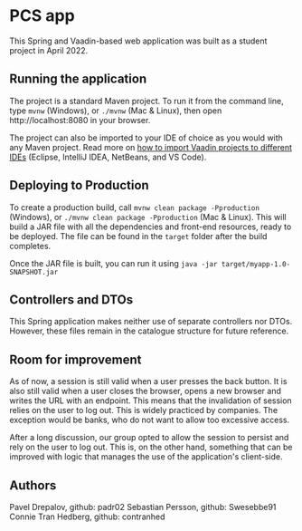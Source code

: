 # PCS app
This Spring and Vaadin-based web application was built as a student project in April 2022.

## Running the application
The project is a standard Maven project. To run it from the command line,
type `mvnw` (Windows), or `./mvnw` (Mac & Linux), then open
http://localhost:8080 in your browser.

The project can also be imported to your IDE of choice as you would with any
Maven project. Read more on [how to import Vaadin projects to different 
IDEs](https://vaadin.com/docs/latest/flow/guide/step-by-step/importing) (Eclipse, IntelliJ IDEA, NetBeans, and VS Code).

## Deploying to Production
To create a production build, call `mvnw clean package -Pproduction` (Windows),
or `./mvnw clean package -Pproduction` (Mac & Linux).
This will build a JAR file with all the dependencies and front-end resources,
ready to be deployed. The file can be found in the `target` folder after the build completes.

Once the JAR file is built, you can run it using
`java -jar target/myapp-1.0-SNAPSHOT.jar`

## Controllers and DTOs
This Spring application makes neither use of separate controllers nor DTOs. However, these files remain in the catalogue structure for future reference.

## Room for improvement
As of now, a session is still valid when a user presses the back button. It is also still valid when a user closes the browser, opens a new browser and writes the URL with an endpoint.
This means that the invalidation of session relies on the user to log out. This is widely practiced by companies. The exception would be banks, who do not want to allow too excessive access.

After a long discussion, our group opted to allow the session to persist and rely on the user to log out. This is, on the other hand, something that can be improved with logic that manages the use of the application's client-side.

## Authors
Pavel Drepalov, github: padr02
Sebastian Persson, github: Swesebbe91
Connie Tran Hedberg, github: contranhed

